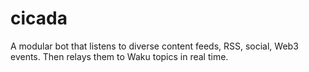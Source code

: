 # cicada
A modular bot that listens to diverse content feeds, RSS, social, Web3 events. Then relays them to Waku topics in real time.
